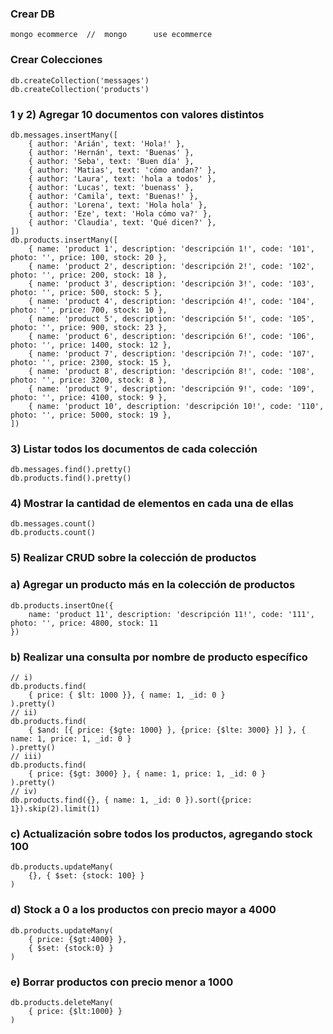 ### Crear DB
```
mongo ecommerce  //  mongo      use ecommerce
```

### Crear Colecciones
```
db.createCollection('messages')
db.createCollection('products')
```

### 1 y 2) Agregar 10 documentos con valores distintos
```
db.messages.insertMany([
    { author: 'Arián', text: 'Hola!' },
    { author: 'Hernán', text: 'Buenas' },
    { author: 'Seba', text: 'Buen día' },
    { author: 'Matias', text: 'cómo andan?' },
    { author: 'Laura', text: 'hola a todos' },
    { author: 'Lucas', text: 'buenass' },
    { author: 'Camila', text: 'Buenas!' },
    { author: 'Lorena', text: 'Hola hola' },
    { author: 'Eze', text: 'Hola cómo va?' },
    { author: 'Claudia', text: 'Qué dicen?' },
])
db.products.insertMany([
    { name: 'product 1', description: 'descripción 1!', code: '101', photo: '', price: 100, stock: 20 },
    { name: 'product 2', description: 'descripción 2!', code: '102', photo: '', price: 200, stock: 18 },
    { name: 'product 3', description: 'descripción 3!', code: '103', photo: '', price: 500, stock: 5 },
    { name: 'product 4', description: 'descripción 4!', code: '104', photo: '', price: 700, stock: 10 },
    { name: 'product 5', description: 'descripción 5!', code: '105', photo: '', price: 900, stock: 23 },
    { name: 'product 6', description: 'descripción 6!', code: '106', photo: '', price: 1400, stock: 12 },
    { name: 'product 7', description: 'descripción 7!', code: '107', photo: '', price: 2300, stock: 15 },
    { name: 'product 8', description: 'descripción 8!', code: '108', photo: '', price: 3200, stock: 8 },
    { name: 'product 9', description: 'descripción 9!', code: '109', photo: '', price: 4100, stock: 9 },
    { name: 'product 10', description: 'descripción 10!', code: '110', photo: '', price: 5000, stock: 19 },
])
```

### 3) Listar todos los documentos de cada colección
```
db.messages.find().pretty()
db.products.find().pretty()
```

### 4) Mostrar la cantidad de elementos en cada una de ellas
```
db.messages.count()
db.products.count()
```

### 5) Realizar CRUD sobre la colección de productos
### a) Agregar un producto más en la colección de productos
```
db.products.insertOne({
    name: 'product 11', description: 'descripción 11!', code: '111', photo: '', price: 4800, stock: 11
})
```
### b) Realizar una consulta por nombre de producto específico
```
// i)
db.products.find(
    { price: { $lt: 1000 }}, { name: 1, _id: 0 }
).pretty()
// ii)
db.products.find(
    { $and: [{ price: {$gte: 1000} }, {price: {$lte: 3000} }] }, { name: 1, price: 1, _id: 0 }
).pretty()
// iii)
db.products.find(
    { price: {$gt: 3000} }, { name: 1, price: 1, _id: 0 }
).pretty()
// iv)
db.products.find({}, { name: 1, _id: 0 }).sort({price: 1}).skip(2).limit(1)
```

### c) Actualización sobre todos los productos, agregando stock 100
```
db.products.updateMany(
    {}, { $set: {stock: 100} }
)
```
### d) Stock a 0 a los productos con precio mayor a 4000
```
db.products.updateMany(
    { price: {$gt:4000} },
    { $set: {stock:0} }
)
```
### e) Borrar productos con precio menor a 1000
```
db.products.deleteMany(
    { price: {$lt:1000} }
)
```